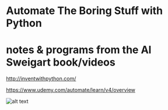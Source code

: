 # Automate The Boring Stuff with Python
# notes & programs from the Al Sweigart book/videos 
http://inventwithpython.com/

https://www.udemy.com/automate/learn/v4/overview 


![alt text](http://inventwithpython.com/images/cover_automate_thumb.png)